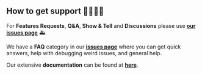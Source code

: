## How to get support 👨‍👩‍👧‍👦

For **Features Requests**, **Q&A**, **Show & Tell** and **Discussions** please use **[our issues page](https://github.com/tmw-media/GGRadio-Discord/issues)** 🚑.

We have a **FAQ** category in our **[issues page](https://github.com/tmw-media/GGRadio-Discord/issues)** where you can get quick answers, help with debugging weird issues, and general help.

Our extensive **documentation** can be found at **[here](https://github.com/tmw-media/GGRadio-Discord/blob/develop/README.md)**.
